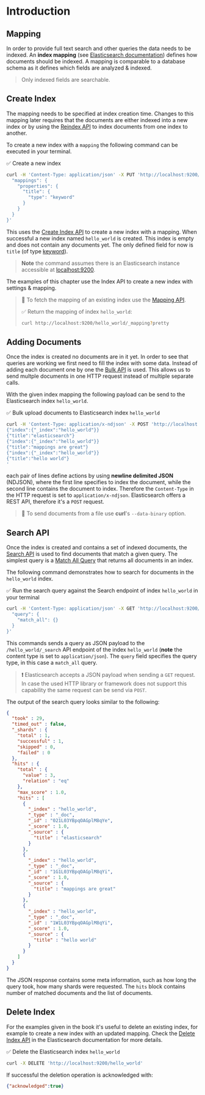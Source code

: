 # Introduction


## Mapping

In order to provide full text search and other queries the data needs to be indexed. An **index mapping** (see [Elasticsearch documentation](https://www.elastic.co/guide/en/elasticsearch/reference/current/mapping.html)) defines how documents should be indexed. A mapping is comparable to a database schema as it defines which fields are analyzed & indexed.

> Only indexed fields are searchable.


## Create Index

The mapping needs to be specified at index creation time. Changes to this mapping later requires that the documents are either indexed into a new index or by using the [Reindex API](https://www.elastic.co/guide/en/elasticsearch/reference/current/docs-reindex.html) to index documents from one index to another.

To create a new index with a `mapping` the following command can be executed in your terminal.

✅ Create a new index

```bash
curl -H 'Content-Type: application/json' -X PUT 'http://localhost:9200/hello_world' -d '{
  "mappings": {
    "properties": {
      "title": {
        "type": "keyword"
      }
    }
  }
}'
```

This uses the [Create Index API](https://www.elastic.co/guide/en/elasticsearch/reference/current/docs-index_.html) to create a new index with a mapping. When successful a new index named `hello_world` is created. This index is empty and does not contain any documents yet. The only defined field for now is `title` (of type [keyword](https://www.elastic.co/guide/en/elasticsearch/reference/current/keyword.html)).

> **Note** the command assumes there is an Elasticsearch instance accessible at [localhost:9200](http://localhost:9200).

The examples of this chapter use the Index API to create a new index with settings & mapping.

> **🔎** To fetch the mapping of an existing index use the [Mapping API](https://www.elastic.co/guide/en/elasticsearch/reference/current/indices-get-mapping.html).
>
> ✅ Return the mapping of index `hello_world`:
> ```bash
> curl http://localhost:9200/hello_world/_mapping?pretty
> ```


## Adding Documents

Once the index is created no documents are in it yet. In order to see that queries are working we first need to fill the index with some data.
Instead of adding each document one by one the [Bulk API](https://www.elastic.co/guide/en/elasticsearch/reference/current/docs-bulk.html) is used. This allows us to send multple documents in one HTTP request instead of multiple separate calls.

With the given index mapping the following payload can be send to the Elasticsearch index `hello_world`.

✅ Bulk upload documents to Elasticsearch index `hello_world`

```bash
curl -H 'Content-Type: application/x-ndjson' -X POST 'http://localhost:9200/hello_world/_bulk' -d '
{"index":{"_index":"hello_world"}}
{"title":"elasticsearch"}
{"index":{"_index":"hello_world"}}
{"title":"mappings are great"}
{"index":{"_index":"hello_world"}}
{"title":"hello world"}
'
```

each pair of lines define actions by using **newline delimited JSON** (NDJSON), where the first line specifies to index the document, while the second line contains the document to index. Therefore the `Content-Type` in the HTTP request is set to `application/x-ndjson`. Elasticsearch offers a REST API, therefore it's a `POST` request.

> **🔎** To send documents from a file use **curl**'s `--data-binary` option.


## Search API

Once the index is created and contains a set of indexed documents, the [Search API](https://www.elastic.co/guide/en/elasticsearch/reference/current/search-search.html) is used to find documents that match a given query.
The simplest query is a [Match All Query](https://www.elastic.co/guide/en/elasticsearch/reference/current/query-dsl-match-all-query.html) that returns all documents in an index.

The following command demonstrates how to search for documents in the `hello_world` index.

✅ Run the search query against the Search endpoint of index `hello_world` in your terminal

```bash
curl -H 'Content-Type: application/json' -X GET 'http://localhost:9200/hello_world/_search?pretty' -d '{
  "query": {
    "match_all": {}
  }
}'
```

This commands sends a query as JSON payload to the `/hello_world/_search` API endpoint of the index `hello_world` (**note** the content type is set to `application/json`). The `query` field specifies the query type, in this case a `match_all` query.

> **❗️** Elasticsearch accepts a JSON payload when sending a `GET` request. In case the used HTTP library or framework does not support this capability the same request can be send via `POST`.

The output of the search query looks similar to the following:

```json
{
  "took" : 29,
  "timed_out" : false,
  "_shards" : {
    "total" : 1,
    "successful" : 1,
    "skipped" : 0,
    "failed" : 0
  },
  "hits" : {
    "total" : {
      "value" : 3,
      "relation" : "eq"
    },
    "max_score" : 1.0,
    "hits" : [
      {
        "_index" : "hello_world",
        "_type" : "_doc",
        "_id" : "021L03YBpqOAGplM8qYe",
        "_score" : 1.0,
        "_source" : {
          "title" : "elasticsearch"
        }
      },
      {
        "_index" : "hello_world",
        "_type" : "_doc",
        "_id" : "1G1L03YBpqOAGplM8qYi",
        "_score" : 1.0,
        "_source" : {
          "title" : "mappings are great"
        }
      },
      {
        "_index" : "hello_world",
        "_type" : "_doc",
        "_id" : "1W1L03YBpqOAGplM8qYi",
        "_score" : 1.0,
        "_source" : {
          "title" : "hello world"
        }
      }
    ]
  }
}
```

The JSON response contains some meta information, such as how long the query took, how many shards were requested. The `hits` block contains number of matched documents and the list of documents.


## Delete Index

For the examples given in the book it's useful to delete an existing index, for example to create a new index with an updated mapping. Check the [Delete Index API](https://www.elastic.co/guide/en/elasticsearch/reference/current/indices-delete-index.html) in the Elasticsearch documentation for more details.

✅ Delete the Elasticsearch index `hello_world`

```bash
curl -X DELETE 'http://localhost:9200/hello_world'
```

If successful the deletion operation is acknowledged with:

```json
{"acknowledged":true}
```
